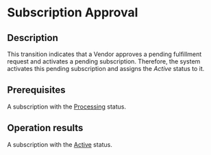 # Subscription Approval
## Description
This transition indicates that a Vendor approves a pending fulfillment request and activates a pending subscription. Therefore, the system activates this pending subscription and assigns the *Active* status to it.
## Prerequisites
A subscription with the [Processing](s-a-processing.html) status.
## Operation results
A subscription with the [Active](s-b-active.html) status.